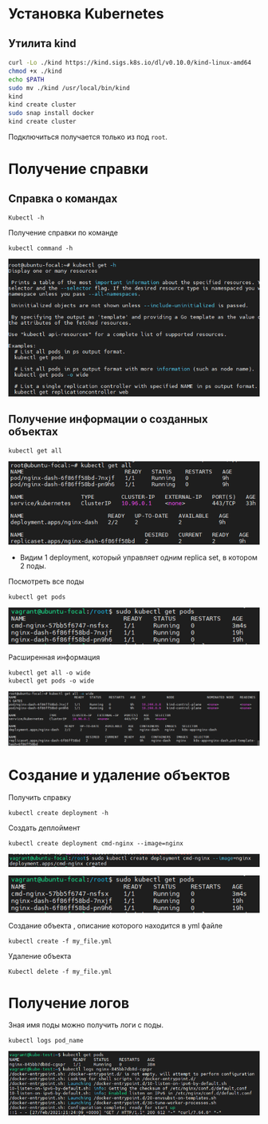 # Установка Kubernetes

## Утилита kind

```bash
curl -Lo ./kind https://kind.sigs.k8s.io/dl/v0.10.0/kind-linux-amd64
chmod +x ./kind
echo $PATH
sudo mv ./kind /usr/local/bin/kind
kind
kind create cluster
sudo snap install docker
kind create cluster
```

Подключиться получается только из под `root`. 

# Получение справки

## Справка о командах
```
Kubectl -h
```

Получение справки по команде
```
kubectl command -h
```

![](images/image20.png)

## Получение информации о созданных объектах

```
kubectl get all
```

![](images/image51.png)

- Видим 1 deployment, который управляет одним replica set, в котором 2 поды.

Посмотреть все поды
```
kubectl get pods
```
![](images/image25.png)

Расширенная информация
```
kubectl get all -o wide 
kubectl get pods -o wide
```
![](images/image24.png)

# Создание и удаление объектов

Получить справку 
```
kubectl create deployment -h
```

Создать деплоймент
```
kubectl create deployment cmd-nginx --image=nginx
```

![](images/image40.png)

![](images/image25.png)

Создание объекта , описание которого находится в yml файле
```
kubectl create -f my_file.yml
```

Удаление объекта
```
Kubectl delete -f my_file.yml
```

# Получение логов

Зная имя поды можно получить логи с поды.
```
kubectl logs pod_name
```
![](images/image9.png)
